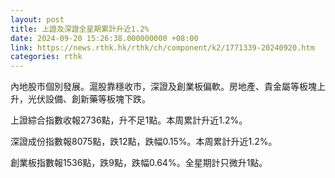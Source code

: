 ```yaml
---
layout: post
title: 上證及深證全星期累計升近1.2%
date: 2024-09-20 15:26:38.000000000 +08:00
link: https://news.rthk.hk/rthk/ch/component/k2/1771339-20240920.htm
categories: rthk
---
```


內地股市個別發展。滬股靠穩收市，深證及創業板偏軟。房地產、貴金屬等板塊上升，光伏設備、創新藥等板塊下跌。

上證綜合指數收報2736點，升不足1點。本周累計升近1.2%。

深證成份指數報8075點，跌12點，跌幅0.15%。本周累計升近1.2%。

創業板指數報1536點，跌9點，跌幅0.64%。全星期計只微升1點。

